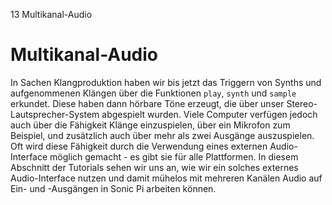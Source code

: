 13 Multikanal-Audio

# Multikanal-Audio

In Sachen Klangproduktion haben wir bis jetzt das Triggern von Synths und aufgenommenen Klängen über die Funktionen `play`, `synth` und `sample` erkundet. Diese haben dann hörbare Töne erzeugt, die über unser Stereo-Lautsprecher-System abgespielt wurden. Viele Computer verfügen jedoch auch über die Fähigkeit Klänge einzuspielen, über ein Mikrofon zum Beispiel, und zusätzlich auch über mehr als zwei Ausgänge auszuspielen. Oft wird diese Fähigkeit durch die Verwendung eines externen Audio-Interface möglich gemacht - es gibt sie für alle Plattformen. In diesem Abschnitt der Tutorials sehen wir uns an, wie wir ein solches externes Audio-Interface nutzen und damit mühelos mit mehreren Kanälen Audio auf Ein- und -Ausgängen in Sonic Pi arbeiten können.
